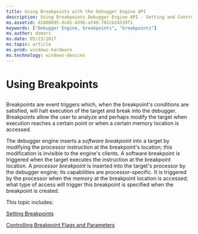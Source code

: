 ```yaml
---
title: Using Breakpoints with the Debugger Engine API
description: Using Breakpoints Debugger Engine API - Setting and Controlling 
ms.assetid: d1880895-dc01-429b-af48-762cb24539f1
keywords: ["Debugger Engine, breakpoints", "breakpoints"]
ms.author: domars
ms.date: 05/23/2017
ms.topic: article
ms.prod: windows-hardware
ms.technology: windows-devices
---
```


# Using Breakpoints


## <span id="ddk_breakpoints_dbx"></span><span id="DDK_BREAKPOINTS_DBX"></span>


Breakpoints are event triggers which, when the breakpoint's conditions are satisfied, will halt execution of the target and break into the debugger. Breakpoints allow the user to analyze and perhaps modify the target when execution reaches a certain point or when a certain memory location is accessed.

The debugger engine inserts a *software breakpoint* into a target by modifying the processor instruction at the breakpoint's location; this modification is invisible to the engine's clients. A software breakpoint is triggered when the target executes the instruction at the breakpoint location. A *processor breakpoint* is inserted into the target's processor by the debugger engine; its capabilities are processor-specific. It is triggered by the processor when the memory at the breakpoint location is accessed; what type of access will trigger this breakpoint is specified when the breakpoint is created.

This topic includes:

[Setting Breakpoints](setting-breakpoints.md)

[Controlling Breakpoint Flags and Parameters](controlling-breakpoint-flags-and-parameters.md)

 

 





